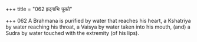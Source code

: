 +++
title = "062 हृद्गाभिः पूयते"

+++
062	A Brahmana is purified by water that reaches his heart, a Kshatriya by water reaching his throat, a Vaisya by water taken into his mouth, (and) a Sudra by water touched with the extremity (of his lips).